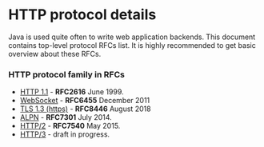 # HTTP protocol details
Java is used quite often to write web application backends.
This document contains top-level protocol RFCs list. It is highly recommended 
to get basic overview about these RFCs. 

### HTTP protocol family in RFCs
* [HTTP 1.1](https://tools.ietf.org/html/rfc2616) - __RFC2616__ June 1999.
* [WebSocket](https://tools.ietf.org/html/rfc6455) - __RFC6455__ December 2011
* [TLS 1.3 (https)](https://tools.ietf.org/html/rfc8446) - __RFC8446__ August 2018  
* [ALPN](https://tools.ietf.org/html/rfc7301) - __RFC7301__ July 2014.
* [HTTP/2](https://tools.ietf.org/html/rfc7540) - __RFC7540__ May 2015.
* [HTTP/3](https://datatracker.ietf.org/doc/draft-ietf-quic-http/?include_text=1) - draft in progress. 
